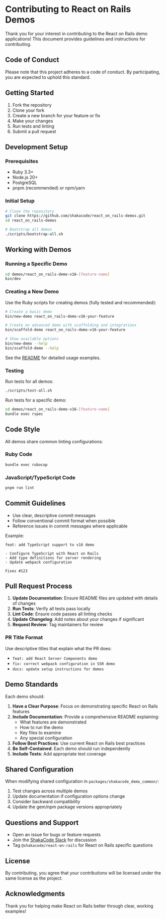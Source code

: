 # Contributing to React on Rails Demos

Thank you for your interest in contributing to the React on Rails demo applications! This document provides guidelines and instructions for contributing.

## Code of Conduct

Please note that this project adheres to a code of conduct. By participating, you are expected to uphold this standard.

## Getting Started

1. Fork the repository
2. Clone your fork
3. Create a new branch for your feature or fix
4. Make your changes
5. Run tests and linting
6. Submit a pull request

## Development Setup

### Prerequisites

- Ruby 3.3+
- Node.js 20+
- PostgreSQL
- pnpm (recommended) or npm/yarn

### Initial Setup

```bash
# Clone the repository
git clone https://github.com/shakacode/react_on_rails-demos.git
cd react_on_rails-demos

# Bootstrap all demos
./scripts/bootstrap-all.sh
```

## Working with Demos

### Running a Specific Demo

```bash
cd demos/react_on_rails-demo-v16-[feature-name]
bin/dev
```

### Creating a New Demo

Use the Ruby scripts for creating demos (fully tested and recommended):

```bash
# Create a basic demo
bin/new-demo react_on_rails-demo-v16-your-feature

# Create an advanced demo with scaffolding and integrations
bin/scaffold-demo react_on_rails-demo-v16-your-feature

# Show available options
bin/new-demo --help
bin/scaffold-demo --help
```

See the [README](./README.md#create-a-new-demo) for detailed usage examples.

### Testing

Run tests for all demos:

```bash
./scripts/test-all.sh
```

Run tests for a specific demo:

```bash
cd demos/react_on_rails-demo-v16-[feature-name]
bundle exec rspec
```

## Code Style

All demos share common linting configurations:

### Ruby Code

```bash
bundle exec rubocop
```

### JavaScript/TypeScript Code

```bash
pnpm run lint
```

## Commit Guidelines

- Use clear, descriptive commit messages
- Follow conventional commit format when possible
- Reference issues in commit messages where applicable

Example:

```
feat: add TypeScript support to v16 demo

- Configure TypeScript with React on Rails
- Add type definitions for server rendering
- Update webpack configuration

Fixes #123
```

## Pull Request Process

1. **Update Documentation**: Ensure README files are updated with details of changes
2. **Run Tests**: Verify all tests pass locally
3. **Lint Code**: Ensure code passes all linting checks
4. **Update Changelog**: Add notes about your changes if significant
5. **Request Review**: Tag maintainers for review

### PR Title Format

Use descriptive titles that explain what the PR does:

- `feat: add React Server Components demo`
- `fix: correct webpack configuration in SSR demo`
- `docs: update setup instructions for demos`

## Demo Standards

Each demo should:

1. **Have a Clear Purpose**: Focus on demonstrating specific React on Rails features
2. **Include Documentation**: Provide a comprehensive README explaining:
   - What features are demonstrated
   - How to run the demo
   - Key files to examine
   - Any special configuration
3. **Follow Best Practices**: Use current React on Rails best practices
4. **Be Self-Contained**: Each demo should run independently
5. **Include Tests**: Add appropriate test coverage

## Shared Configuration

When modifying shared configuration in `packages/shakacode_demo_common/`:

1. Test changes across multiple demos
2. Update documentation if configuration options change
3. Consider backward compatibility
4. Update the gem/npm package versions appropriately

## Questions and Support

- Open an issue for bugs or feature requests
- Join the [ShakaCode Slack](https://www.shakacode.com/slack-invite) for discussion
- Tag `@shakacode/react-on-rails` for React on Rails specific questions

## License

By contributing, you agree that your contributions will be licensed under the same license as the project.

## Acknowledgments

Thank you for helping make React on Rails better through clear, working examples!
